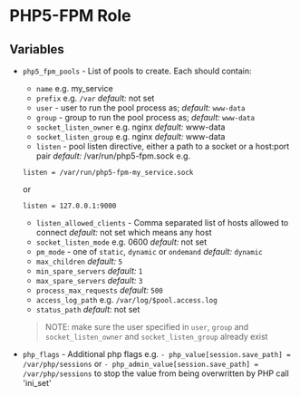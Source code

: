 # PHP5-FPM Role

## Variables
- `php5_fpm_pools` - List of pools to create. Each should contain:
  - `name` e.g. my_service
  - `prefix` e.g. `/var` _default:_ not set
  - `user` - user to run the pool process as; _default:_ `www-data`
  - `group` - group to run the pool process as; _default:_ `www-data`
  - `socket_listen_owner` e.g. nginx _default:_ www-data
  - `socket_listen_group` e.g. nginx _default:_ www-data
  - `listen` - pool listen directive, either a path to a socket or a host:port pair _default:_ /var/run/php5-fpm.sock e.g.
  ```
  listen = /var/run/php5-fpm-my_service.sock
  ```
  or
  ```
  listen = 127.0.0.1:9000
  ```
  - `listen_allowed_clients` - Comma separated list of hosts allowed to connect _default:_ not set which means any host
  - `socket_listen_mode` e.g. 0600 _default:_ not set
  - `pm_mode` - one of `static`, `dynamic` or `ondemand` _default:_ `dynamic`
  - `max_children` _default:_ `5`
  - `min_spare_servers` _default:_ `1`
  - `max_spare_servers` _default:_ `3`
  - `process_max_requests` _default:_ `500`
  - `access_log_path` e.g. `/var/log/$pool.access.log`
  - `status_path` _default:_ not set
  > NOTE: make sure the user specified in `user`, `group` and `socket_listen_owner` and `socket_listen_group` already exist

- `php_flags` - Additional php flags e.g. `- php_value[session.save_path] = /var/php/sessions` or `- php_admin_value[session.save_path] = /var/php/sessions` to stop the value from being overwritten by PHP call 'ini_set'
